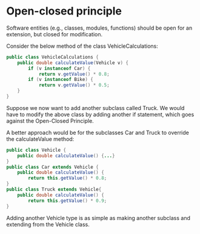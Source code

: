# Open-closed principle

Software entities (e.g., classes, modules, functions) should be open for an extension, but closed for modification.

Consider the below method of the class VehicleCalculations:

```java
public class VehicleCalculations {
    public double calculateValue(Vehicle v) {
        if (v instanceof Car) {
            return v.getValue() * 0.8;
        if (v instanceof Bike) {
            return v.getValue() * 0.5;
    }
}
```

Suppose we now want to add another subclass called Truck. We would have to modify the above class by adding another if statement, which goes against the Open-Closed Principle.

A better approach would be for the subclasses Car and Truck to override the calculateValue method:

```java
public class Vehicle {
    public double calculateValue() {...}
}
public class Car extends Vehicle {
    public double calculateValue() {
        return this.getValue() * 0.8;
}
public class Truck extends Vehicle{
    public double calculateValue() {
        return this.getValue() * 0.9;
}
```

Adding another Vehicle type is as simple as making another subclass and extending from the Vehicle class.